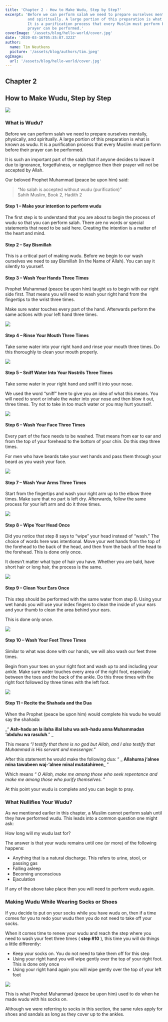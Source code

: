 ```yaml
---
title: 'Chapter 2 - How to Make Wudu, Step by Step?'
excerpt: 'Before we can perform salah we need to prepare ourselves mentally, physically,
          and spiritually. A large portion of this preparation is what is known as wudu.
          It is a purification process that every Muslim must perform before their
          prayer can be performed.'
coverImage: '/assets/blog/hello-world/cover.jpg'
date: '2020-03-16T05:35:07.322Z'
author:
  name: Tim Neutkens
  picture: '/assets/blog/authors/tim.jpeg'
ogImage:
  url: '/assets/blog/hello-world/cover.jpg'
---
```


## Chapter 2

## How to Make Wudu, Step by Step

![](https://www.mymasjid.ca/wp-content/uploads/2016/10/make-wudu.png)

### What is Wudu?

Before we can perform salah we need to prepare ourselves mentally, physically,
and spiritually. A large portion of this preparation is what is known as wudu.
It is a purification process that every Muslim must perform before their
prayer can be performed.

It is such an important part of the salah that if anyone decides to leave it
due to ignorance, forgetfulness, or negligence then their prayer will not be
accepted by Allah.

Our beloved Prophet Muhammad (peace be upon him) said:

> “No salah is accepted without wudu (purification)”  
>  Sahih Muslim, Book 2, Hadith 2

#### Step 1 – Make your intention to perform wudu

The first step is to understand that you are about to begin the process of
wudu so that you can perform salah. There are no words or special statements
that need to be said here. Creating the intention is a matter of the heart and
mind.

#### Step 2 – Say Bismillah  

This is a critical part of making wudu. Before we begin to our wash ourselves
we need to say Bismillah (In the Name of Allah). You can say it silently to
yourself.



#### Step 3 – Wash Your Hands Three Times  

Prophet Muhammad (peace be upon him) taught us to begin with our right side
first. That means you will need to wash your right hand from the fingertips to
the wrist three times.

Make sure water touches every part of the hand. Afterwards perform the same
actions with your left hand three times.



![](https://www.mymasjid.ca/wp-content/uploads/2016/10/wudu-wash-hands.png)




#### Step 4 – Rinse Your Mouth Three Times  

Take some water into your right hand and rinse your mouth three times. Do this
thoroughly to clean your mouth properly.



![](https://www.mymasjid.ca/wp-content/uploads/2016/10/wudu-rinse-mouth.png)




#### Step 5 – Sniff Water Into Your Nostrils Three Times  

Take some water in your right hand and sniff it into your nose.

We used the word “sniff” here to give you an idea of what this means. You will
need to snort or inhale the water into your nose and then blow it out, three
times. Try not to take in too much water or you may hurt yourself.



![](https://www.mymasjid.ca/wp-content/uploads/2016/10/wudu-into-nose.png)




#### Step 6 – Wash Your Face Three Times  

Every part of the face needs to be washed. That means from ear to ear and from
the top of your forehead to the bottom of your chin. Do this step three times.

For men who have beards take your wet hands and pass them through your beard
as you wash your face.



![](https://www.mymasjid.ca/wp-content/uploads/2016/10/wudu-wash-face.png)




#### Step 7 – Wash Your Arms Three Times  

Start from the fingertips and wash your right arm up to the elbow three times.
Make sure that no part is left dry. Afterwards, follow the same process for
your left arm and do it three times.



![](https://www.mymasjid.ca/wp-content/uploads/2016/10/wudu-wash-arms.png)




#### Step 8 – Wipe Your Head Once  

Did you notice that step 8 says to “wipe” your head instead of “wash.” The
choice of words here was intentional. Move your wet hands from the top of the
forehead to the back of the head, and then from the back of the head to the
forehead. This is done only once.

It doesn’t matter what type of hair you have. Whether you are bald, have short
hair or long hair, the process is the same.



![](https://www.mymasjid.ca/wp-content/uploads/2016/10/wudu-wash-hair.png)




#### Step 9 – Clean Your Ears Once  

This step should be performed with the same water from step 8. Using your wet
hands you will use your index fingers to clean the inside of your ears and
your thumb to clean the area behind your ears.

This is done only once.



![](https://www.mymasjid.ca/wp-content/uploads/2016/10/wudu-clean-ears.png)




#### Step 10 – Wash Your Feet Three Times  

Similar to what was done with our hands, we will also wash our feet three
times.

Begin from your toes on your right foot and wash up to and including your
ankle. Make sure water touches every area of the right foot, especially
between the toes and the back of the ankle. Do this three times with the right
foot followed by three times with the left foot.



![](https://www.mymasjid.ca/wp-content/uploads/2016/10/wudu-wash-feet.png)




#### Step 11 – Recite the Shahada and the Dua  

When the Prophet (peace be upon him) would complete his wudu he would say the
shahada:

_“ **Ash-hadu an la ilaha illal lahu wa ash-hadu anna Muhammadan ‘abduhu wa
rasuluh**.” _

This means _“I testify that there is no god but Allah, and I also testify that
Muhammad is His servant and messenger.”_

After this statement he would make the following dua: “ _ **Allahuma j‘alnee
mina tawabeen waj-‘alnee minal mutatahireen**_ ”

Which means “ _O Allah, make me among those who seek repentance and make me
among those who purify themselves._ ”

At this point your wudu is complete and you can begin to pray.



### What Nullifies Your Wudu?


As we mentioned earlier in this chapter, a Muslim cannot perform salah until
they have performed wudu. This leads into a common question one might ask:

How long will my wudu last for?

The answer is that your wudu remains until one (or more) of the following
happens:

  * Anything that is a natural discharge. This refers to urine, stool, or passing gas
  * Falling asleep
  * Becoming unconscious
  * Ejaculation

If any of the above take place then you will need to perform wudu again.



### Making Wudu While Wearing Socks or Shoes  


If you decide to put on your socks while you have wudu on, then if a time
comes for you to redo your wudu then you do not need to take off your socks.

When it comes time to renew your wudu and reach the step where you need to
wash your feet three times ( **step #10** ), this time you will do things a
little differently:

  * Keep your socks on. You do not need to take them off for this step
  * Using your right hand you will wipe gently over the top of your right foot. This is done only once
  * Using your right hand again you will wipe gently over the top of your left foot

![](https://www.mymasjid.ca/wp-content/uploads/2016/10/wudu-wipe-socks.png)

This is what Prophet Muhammad (peace be upon him) used to do when he made wudu
with his socks on.

Although we were referring to socks in this section, the same rules apply for
shoes and sandals as long as they cover up to the ankles.
